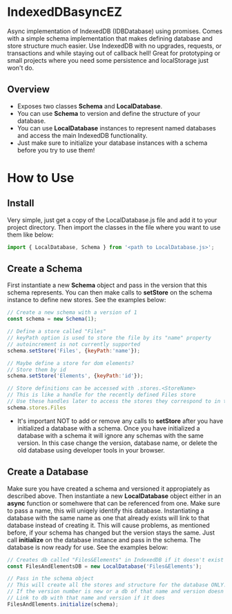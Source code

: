 # IndexedDBasyncEZ
Async implementation of IndexedDB (IDBDatabase) using promises. Comes with a simple schema implementation that makes defining database and store structure much easier. Use IndexedDB with no upgrades, requests, or transactions and while staying out of callback hell! Great for prototyping or small projects where you need some persistence and localStorage just won't do.

## Overview
* Exposes two classes **Schema** and **LocalDatabase**.
* You can use **Schema** to version and define the structure of your database.
* You can use **LocalDatabase** instances to represent named databases and access the main IndexedDB functionality. 
* Just make sure to initialize your database instances with a schema before you try to use them!


# How to Use
## Install
Very simple, just get a copy of the LocalDatabase.js file and add it to your project directory. Then import the classes in the file where you want to use them like below:

```javascript
import { LocalDatabase, Schema } from '<path to LocalDatabase.js>';
```

## Create a Schema
First instantiate a new **Schema** object and pass in the version that this schema represents. You can then make calls to **setStore** on the schema instance to define new stores. See the examples below:

```javascript
// Create a new schema with a version of 1
const schema = new Schema(1);

// Define a store called "Files"
// keyPath option is used to store the file by its "name" property
// autoincrement is not currently supported
schema.setStore('Files', {keyPath:'name'});

// Maybe define a store for dom elements?
// Store them by id
schema.setStore('Elements', {keyPath:'id'});

// Store definitions can be accessed with .stores.<StoreName>
// This is like a handle for the recently defined Files store
// Use these handles later to access the stores they correspond to in the database
schema.stores.Files
```

* It's important NOT to add or remove any calls to **setStore** after you have initialized a database with a schema. Once you have initialized a database with a schema it will ignore any schemas with the same version. In this case change the version, database name, or delete the old database using developer tools in your browser.

## Create a Database
Make sure you have created a schema and versioned it appropiately as described above. Then instantiate a new **LocalDatabase** object either in an **async** function or somehwere that can be referenced from one. Make sure to pass a name, this will uniqely identify this database. Instantiating a database with the same name as one that already exists will link to that database instead of creating it. This will cause problems, as mentioned before, if your schema has changed but the version stays the same. Just call **initialize** on the database instance and pass in the schema. The database is now ready for use. See the examples below:

```javascript
// Creates db called "Files&Elements" in IndexedDB if it doesn't exist
const FilesAndElementsDB = new LocalDatabase('Files&Elements');

// Pass in the schema object
// This will create all the stores and structure for the database ONLY...
// If the version number is new or a db of that name and version doesn't exist
// Link to db with that name and version if it does
FilesAndElements.initialize(schema);
```
